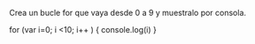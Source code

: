 Crea un bucle for que vaya desde 0 a 9 y muestralo por consola.

for (var i=0; i <10; i++ ) {
    console.log(i)
}

